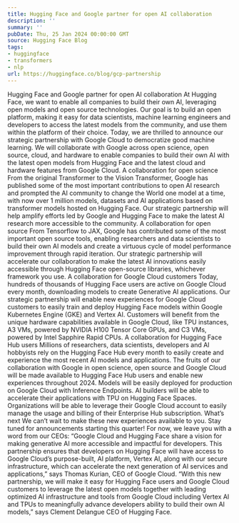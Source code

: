 ```yaml
---
title: Hugging Face and Google partner for open AI collaboration
description: ''
summary: ''
pubDate: Thu, 25 Jan 2024 00:00:00 GMT
source: Hugging Face Blog
tags:
- huggingface
- transformers
- nlp
url: https://huggingface.co/blog/gcp-partnership
---
```


Hugging Face and Google partner for open AI collaboration
At Hugging Face, we want to enable all companies to build their own AI, leveraging open models and open source technologies. Our goal is to build an open platform, making it easy for data scientists, machine learning engineers and developers to access the latest models from the community, and use them within the platform of their choice.
Today, we are thrilled to announce our strategic partnership with Google Cloud to democratize good machine learning. We will collaborate with Google across open science, open source, cloud, and hardware to enable companies to build their own AI with the latest open models from Hugging Face and the latest cloud and hardware features from Google Cloud.
A collaboration for open science
From the original Transformer to the Vision Transformer, Google has published some of the most important contributions to open AI research and prompted the AI community to change the World one model at a time, with now over 1 million models, datasets and AI applications based on transformer models hosted on Hugging Face.
Our strategic partnership will help amplify efforts led by Google and Hugging Face to make the latest AI research more accessible to the community.
A collaboration for open source
From Tensorflow to JAX, Google has contributed some of the most important open source tools, enabling researchers and data scientists to build their own AI models and create a virtuous cycle of model performance improvement through rapid iteration.
Our strategic partnership will accelerate our collaboration to make the latest AI innovations easily accessible through Hugging Face open-source libraries, whichever framework you use.
A collaboration for Google Cloud customers
Today, hundreds of thousands of Hugging Face users are active on Google Cloud every month, downloading models to create Generative AI applications.
Our strategic partnership will enable new experiences for Google Cloud customers to easily train and deploy Hugging Face models within Google Kubernetes Engine (GKE) and Vertex AI. Customers will benefit from the unique hardware capabilities available in Google Cloud, like TPU instances, A3 VMs, powered by NVIDIA H100 Tensor Core GPUs, and C3 VMs, powered by Intel Sapphire Rapid CPUs.
A collaboration for Hugging Face Hub users
Millions of researchers, data scientists, developers and AI hobbyists rely on the Hugging Face Hub every month to easily create and experience the most recent AI models and applications.
The fruits of our collaboration with Google in open science, open source and Google Cloud will be made available to Hugging Face Hub users and enable new experiences throughout 2024. Models will be easily deployed for production on Google Cloud with Inference Endpoints. AI builders will be able to accelerate their applications with TPU on Hugging Face Spaces. Organizations will be able to leverage their Google Cloud account to easily manage the usage and billing of their Enterprise Hub subscription.
What’s next
We can’t wait to make these new experiences available to you. Stay tuned for announcements starting this quarter! For now, we leave you with a word from our CEOs:
“Google Cloud and Hugging Face share a vision for making generative AI more accessible and impactful for developers. This partnership ensures that developers on Hugging Face will have access to Google Cloud’s purpose-built, AI platform, Vertex AI, along with our secure infrastructure, which can accelerate the next generation of AI services and applications,” says Thomas Kurian, CEO of Google Cloud.
“With this new partnership, we will make it easy for Hugging Face users and Google Cloud customers to leverage the latest open models together with leading optimized AI infrastructure and tools from Google Cloud including Vertex AI and TPUs to meaningfully advance developers ability to build their own AI models,” says Clement Delangue CEO of Hugging Face.